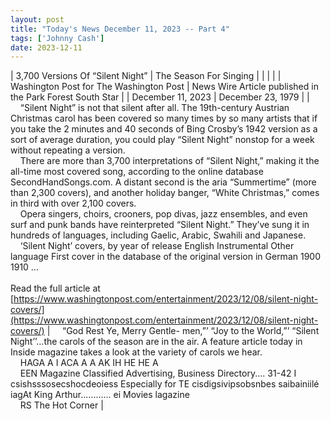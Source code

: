 ```yaml
---
layout: post
title: "Today's News December 11, 2023 -- Part 4"
tags: ['Johnny Cash']
date: 2023-12-11
---
```


| 3,700 Versions Of “Silent Night” | The Season For Singing |
|  |  |
| Washington Post for The Washington Post | News Wire Article published in the Park Forest South Star |
| December 11, 2023 | December 23, 1979 |
| &nbsp;&nbsp;&nbsp;&nbsp;“Silent Night” is not that silent after all. The 19th-century Austrian Christmas carol has been covered so many times by so many artists that if you take the 2 minutes and 40 seconds of Bing Crosby’s 1942 version as a sort of average duration, you could play “Silent Night” nonstop for a week without repeating a version.<br>&nbsp;&nbsp;&nbsp;&nbsp;There are more than 3,700 interpretations of “Silent Night,” making it the all-time most covered song, according to the online database SecondHandSongs.com. A distant second is the aria “Summertime” (more than 2,300 covers), and another holiday banger, “White Christmas,” comes in third with over 2,100 covers.<br>&nbsp;&nbsp;&nbsp;&nbsp;Opera singers, choirs, crooners, pop divas, jazz ensembles, and even surf and punk bands have reinterpreted “Silent Night.” They’ve sung it in hundreds of languages, including Gaelic, Arabic, Swahili and Japanese.<br>&nbsp;&nbsp;&nbsp;&nbsp;‘Silent Night’ covers, by year of release English Instrumental Other language First cover in the database of the original version in German 1900 1910  ...<br><br>Read the full article at<br>[https://www.washingtonpost.com/entertainment/2023/12/08/silent-night-covers/](https://www.washingtonpost.com/entertainment/2023/12/08/silent-night-covers/) | &nbsp;&nbsp;&nbsp;&nbsp;“God Rest Ye, Merry Gentle- men,”’ “Joy to the World,”’ “Silent Night’’...the carols of the season are in the air. A feature article today in Inside magazine takes a look at the variety of carols we hear.<br>&nbsp;&nbsp;&nbsp;&nbsp;HAGA A I ACA A A AK IH HE HE A<br>&nbsp;&nbsp;&nbsp;&nbsp;EEN Magazine Classified Advertising, Business Directory.... 31-42 I csishsssosecshocdeoiess Especially for TE cisdigsivipsobsnbes saibainiilé iagAt King Arthur............ ei Movies lagazine<br>&nbsp;&nbsp;&nbsp;&nbsp;RS The Hot Corner  |